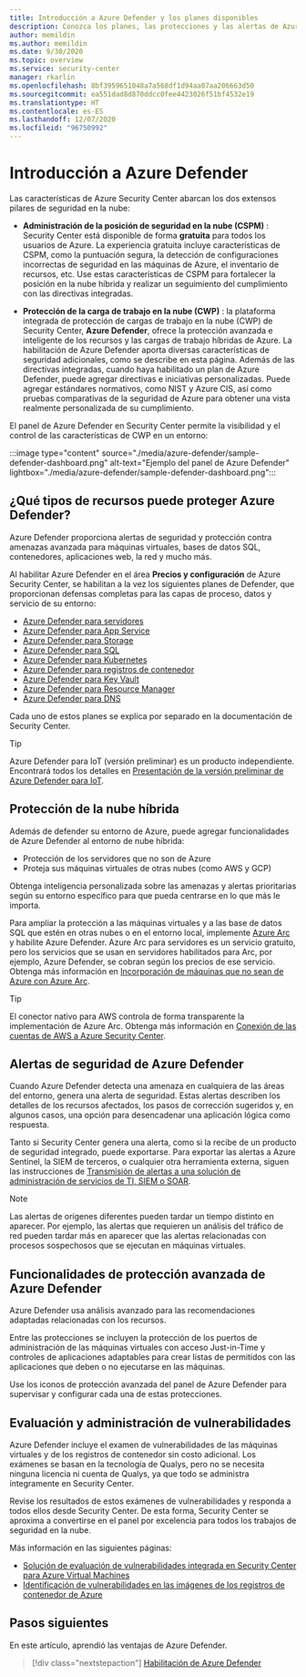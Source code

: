 ```yaml
---
title: Introducción a Azure Defender y los planes disponibles
description: Conozca los planes, las protecciones y las alertas de Azure Defender. A continuación, habilite Azure Defender en sus suscripciones para la seguridad avanzada.
author: memildin
ms.author: memildin
ms.date: 9/30/2020
ms.topic: overview
ms.service: security-center
manager: rkarlin
ms.openlocfilehash: 8bf3959651048a7a568df1d94aa07aa206663d50
ms.sourcegitcommit: ea551dad8d870ddcc0fee4423026f51bf4532e19
ms.translationtype: HT
ms.contentlocale: es-ES
ms.lasthandoff: 12/07/2020
ms.locfileid: "96750992"
---
```

# <a name="introduction-to-azure-defender"></a>Introducción a Azure Defender

Las características de Azure Security Center abarcan los dos extensos pilares de seguridad en la nube:

- **Administración de la posición de seguridad en la nube (CSPM)** : Security Center está disponible de forma **gratuita** para todos los usuarios de Azure. La experiencia gratuita incluye características de CSPM, como la puntuación segura, la detección de configuraciones incorrectas de seguridad en las máquinas de Azure, el inventario de recursos, etc. Use estas características de CSPM para fortalecer la posición en la nube híbrida y realizar un seguimiento del cumplimiento con las directivas integradas.

- **Protección de la carga de trabajo en la nube (CWP)** : la plataforma integrada de protección de cargas de trabajo en la nube (CWP) de Security Center, **Azure Defender**, ofrece la protección avanzada e inteligente de los recursos y las cargas de trabajo híbridas de Azure. La habilitación de Azure Defender aporta diversas características de seguridad adicionales, como se describe en esta página. Además de las directivas integradas, cuando haya habilitado un plan de Azure Defender, puede agregar directivas e iniciativas personalizadas. Puede agregar estándares normativos, como NIST y Azure CIS, así como pruebas comparativas de la seguridad de Azure para obtener una vista realmente personalizada de su cumplimiento.

El panel de Azure Defender en Security Center permite la visibilidad y el control de las características de CWP en un entorno:

:::image type="content" source="./media/azure-defender/sample-defender-dashboard.png" alt-text="Ejemplo del panel de Azure Defender" lightbox="./media/azure-defender/sample-defender-dashboard.png":::

## <a name="what-resource-types-can-azure-defender-secure"></a>¿Qué tipos de recursos puede proteger Azure Defender?

Azure Defender proporciona alertas de seguridad y protección contra amenazas avanzada para máquinas virtuales, bases de datos SQL, contenedores, aplicaciones web, la red y mucho más.

Al habilitar Azure Defender en el área **Precios y configuración** de Azure Security Center, se habilitan a la vez los siguientes planes de Defender, que proporcionan defensas completas para las capas de proceso, datos y servicio de su entorno:

- [Azure Defender para servidores](defender-for-servers-introduction.md)
- [Azure Defender para App Service](defender-for-app-service-introduction.md)
- [Azure Defender para Storage](defender-for-storage-introduction.md)
- [Azure Defender para SQL](defender-for-sql-introduction.md)
- [Azure Defender para Kubernetes](defender-for-kubernetes-introduction.md)
- [Azure Defender para registros de contenedor](defender-for-container-registries-introduction.md)
- [Azure Defender para Key Vault](defender-for-key-vault-introduction.md)
- [Azure Defender para Resource Manager](defender-for-resource-manager-introduction.md)
- [Azure Defender para DNS](defender-for-dns-introduction.md)

Cada uno de estos planes se explica por separado en la documentación de Security Center.

> [!TIP]
> Azure Defender para IoT (versión preliminar) es un producto independiente. Encontrará todos los detalles en [Presentación de la versión preliminar de Azure Defender para IoT](../defender-for-iot/overview.md). 

## <a name="hybrid-cloud-protection"></a>Protección de la nube híbrida

Además de defender su entorno de Azure, puede agregar funcionalidades de Azure Defender al entorno de nube híbrida:

- Protección de los servidores que no son de Azure
- Proteja sus máquinas virtuales de otras nubes (como AWS y GCP)

Obtenga inteligencia personalizada sobre las amenazas y alertas prioritarias según su entorno específico para que pueda centrarse en lo que más le importa.

Para ampliar la protección a las máquinas virtuales y a las base de datos SQL que estén en otras nubes o en el entorno local, implemente [Azure Arc](https://azure.microsoft.com/services/azure-arc/) y habilite Azure Defender. Azure Arc para servidores es un servicio gratuito, pero los servicios que se usan en servidores habilitados para Arc, por ejemplo, Azure Defender, se cobran según los precios de ese servicio. Obtenga más información en [Incorporación de máquinas que no sean de Azure con Azure Arc](quickstart-onboard-machines.md#add-non-azure-machines-with-azure-arc).

> [!TIP]
> El conector nativo para AWS controla de forma transparente la implementación de Azure Arc. Obtenga más información en [Conexión de las cuentas de AWS a Azure Security Center](quickstart-onboard-aws.md).



## <a name="azure-defender-security-alerts"></a>Alertas de seguridad de Azure Defender 

Cuando Azure Defender detecta una amenaza en cualquiera de las áreas del entorno, genera una alerta de seguridad. Estas alertas describen los detalles de los recursos afectados, los pasos de corrección sugeridos y, en algunos casos, una opción para desencadenar una aplicación lógica como respuesta.

Tanto si Security Center genera una alerta, como si la recibe de un producto de seguridad integrado, puede exportarse. Para exportar las alertas a Azure Sentinel, la SIEM de terceros, o cualquier otra herramienta externa, siguen las instrucciones de [Transmisión de alertas a una solución de administración de servicios de TI, SIEM o SOAR](export-to-siem.md).

> [!NOTE]
> Las alertas de orígenes diferentes pueden tardar un tiempo distinto en aparecer. Por ejemplo, las alertas que requieren un análisis del tráfico de red pueden tardar más en aparecer que las alertas relacionadas con procesos sospechosos que se ejecutan en máquinas virtuales.


## <a name="azure-defender-advanced-protection-capabilities"></a>Funcionalidades de protección avanzada de Azure Defender

Azure Defender usa análisis avanzado para las recomendaciones adaptadas relacionadas con los recursos. 

Entre las protecciones se incluyen la protección de los puertos de administración de las máquinas virtuales con acceso Just-in-Time y controles de aplicaciones adaptables para crear listas de permitidos con las aplicaciones que deben o no ejecutarse en las máquinas. 

Use los iconos de protección avanzada del panel de Azure Defender para supervisar y configurar cada una de estas protecciones. 

## <a name="vulnerability-assessment-and-management"></a>Evaluación y administración de vulnerabilidades

Azure Defender incluye el examen de vulnerabilidades de las máquinas virtuales y de los registros de contenedor sin costo adicional. Los exámenes se basan en la tecnología de Qualys, pero no se necesita ninguna licencia ni cuenta de Qualys, ya que todo se administra íntegramente en Security Center. 

Revise los resultados de estos exámenes de vulnerabilidades y responda a todos ellos desde Security Center. De esta forma, Security Center se aproxima a convertirse en el panel por excelencia para todos los trabajos de seguridad en la nube.

Más información en las siguientes páginas:

- [Solución de evaluación de vulnerabilidades integrada en Security Center para Azure Virtual Machines](deploy-vulnerability-assessment-vm.md)
- [Identificación de vulnerabilidades en las imágenes de los registros de contenedor de Azure](defender-for-container-registries-usage.md#identify-vulnerabilities-in-images-in-other-container-registries)



## <a name="next-steps"></a>Pasos siguientes

En este artículo, aprendió las ventajas de Azure Defender. 

> [!div class="nextstepaction"]
> [Habilitación de Azure Defender](security-center-pricing.md)